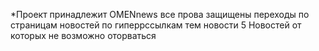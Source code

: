 *Проект принадлежит OMENnews
все прова защищены
переходы по страницам новостей по гиперрссылкам тем новости
5 Новостей от которых не возможно оторваться
